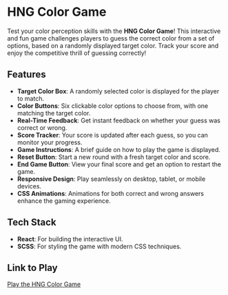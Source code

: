 # HNG Color Game

Test your color perception skills with the **HNG Color Game**! This interactive and fun game challenges players to guess the correct color from a set of options, based on a randomly displayed target color. Track your score and enjoy the competitive thrill of guessing correctly!

## Features
- **Target Color Box**: A randomly selected color is displayed for the player to match.
- **Color Buttons**: Six clickable color options to choose from, with one matching the target color.
- **Real-Time Feedback**: Get instant feedback on whether your guess was correct or wrong.
- **Score Tracker**: Your score is updated after each guess, so you can monitor your progress.
- **Game Instructions**: A brief guide on how to play the game is displayed.
- **Reset Button**: Start a new round with a fresh target color and score.
- **End Game Button**: View your final score and get an option to restart the game.
- **Responsive Design**: Play seamlessly on desktop, tablet, or mobile devices.
- **CSS Animations**: Animations for both correct and wrong answers enhance the gaming experience.

## Tech Stack
- **React**: For building the interactive UI.
- **SCSS**: For styling the game with modern CSS techniques.

## Link to Play
[Play the HNG Color Game](https://color-game-green.vercel.app/)
